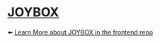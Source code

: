 
# [JOYBOX](https://joybox-app.netlify.app)

⬅️  [Learn More about JOYBOX in the frontend repo](https://github.com/any-stone/joy-box-front-end.git)

